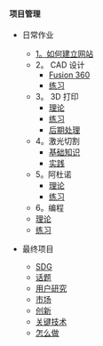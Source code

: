 <!-- 侧边栏 docs/_sidebar.md -->
####        项目管理
- 日常作业
  - [1。如何建立网站](CHINESE/PM/Howtobuild/githubpage.md)
  - 2。 CAD 设计
    - [Fusion 360](CHINESE/PM/CAD/installcad.md)
    - [练习](CHINESE/PM/CAD/practicecad.md)
  - 3。 3D 打印
    - [理论](CHINESE/PM/3dprinting/theory.md)
    - [练习](CHINESE/PM/3dprinting/practice.md)
    - [后期处理](CHINESE/PM/3dprinting/postprocessing.md)
  - 4。激光切割
    - [基础知识](https://www.nexmaker.com/doc/6laser_cutter/basic.html)
    - [实践](CHINESE/PM/Lasercutting/practice.md)
  - 5。阿杜诺
    - [理论](https://www.nexmaker.com/doc/5arduino/arduino_basic.html)
    - [练习](CHINESE/PM/Arduino/practice.md)
  - 6。编程
   - [理论](https://www.nexmaker.com/doc/10Interface-application-programming/processing.html)
   - [练习](CHINESE/PM/Programming/practice.md)


 - 最终项目
   - [SDG]()
   - [话题]()
   - [用户研究]()
   - [市场]()
   - [创新]()
   - [关键技术]()
   - [怎么做]()